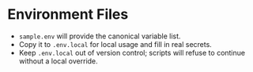 # Environment Files

- `sample.env` will provide the canonical variable list.
- Copy it to `.env.local` for local usage and fill in real secrets.
- Keep `.env.local` out of version control; scripts will refuse to continue without a local override.

